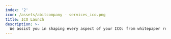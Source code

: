 ```yaml
---
index: '2'
icon: /assets/abitcompany - services_ico.png
title: ICO Launch
description: >-
  We assist you in shaping every aspect of your ICO: from whitepaper redaction, to technical development and go-live support
---
```

